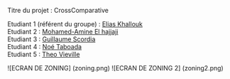 Titre du projet : CrossComparative

Etudiant 1 (référent du groupe) :  [Elias Khallouk](mailto:elias.khallouk@edu.univ-fcomte.fr?subject=SAE_1_05_06)<br>
Etudiant 2 : [Mohamed-Amine El hajjaji](mailto:mohamed-amine.el_hajjaji@edu.univ-fcomte.fr?subject=SAE_1_05_06)<br>
Etudiant 3 : [Guillaume Scordia](mailto:guillaume.scordia@edu.univ-fcomte.fr?subject=SAE_1_05_06)<br>
Etudiant 4 : [Noé Taboada](mailto:noe.taboada@edu.univ-fcomte.fr?subject=SAE_1_05_06)<br>
Etudiant 5 : [Theo Vieville](mailto:theo.vieville@edu.univ-fcomte.fr?subject=SAE_1_05_06) 

![ECRAN DE ZONING] (zoning.png)
![ECRAN DE ZONING 2] (zoning2.png)



